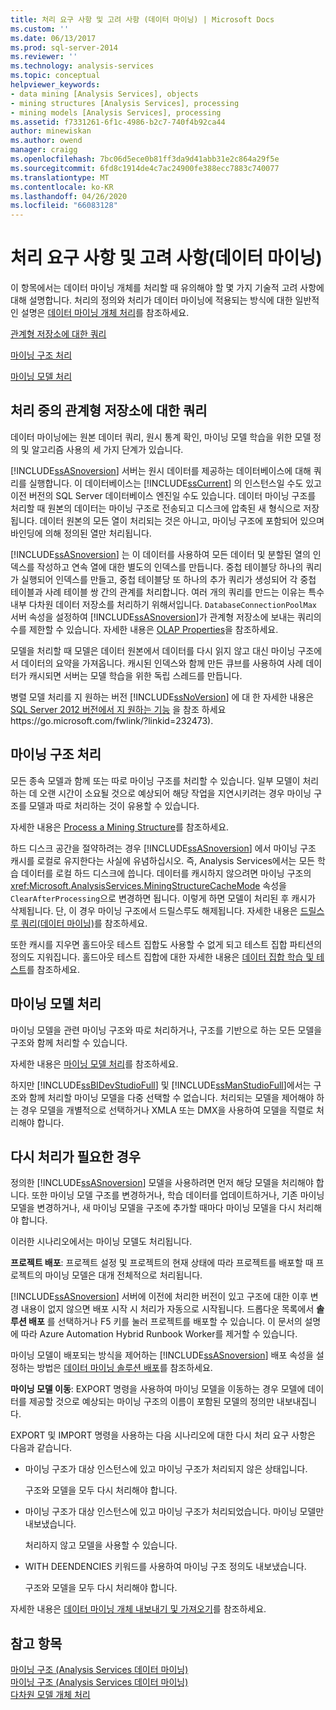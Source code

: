 ```yaml
---
title: 처리 요구 사항 및 고려 사항 (데이터 마이닝) | Microsoft Docs
ms.custom: ''
ms.date: 06/13/2017
ms.prod: sql-server-2014
ms.reviewer: ''
ms.technology: analysis-services
ms.topic: conceptual
helpviewer_keywords:
- data mining [Analysis Services], objects
- mining structures [Analysis Services], processing
- mining models [Analysis Services], processing
ms.assetid: f7331261-6f1c-4986-b2c7-740f4b92ca44
author: minewiskan
ms.author: owend
manager: craigg
ms.openlocfilehash: 7bc06d5ece0b81ff3da9d41abb31e2c864a29f5e
ms.sourcegitcommit: 6fd8c1914de4c7ac24900fe388ecc7883c740077
ms.translationtype: MT
ms.contentlocale: ko-KR
ms.lasthandoff: 04/26/2020
ms.locfileid: "66083128"
---
```

# <a name="processing-requirements-and-considerations-data-mining"></a>처리 요구 사항 및 고려 사항(데이터 마이닝)
  이 항목에서는 데이터 마이닝 개체를 처리할 때 유의해야 할 몇 가지 기술적 고려 사항에 대해 설명합니다. 처리의 정의와 처리가 데이터 마이닝에 적용되는 방식에 대한 일반적인 설명은 [데이터 마이닝 개체 처리](processing-data-mining-objects.md)를 참조하세요.  
  
 [관계형 저장소에 대한 쿼리](#bkmk_QueryReqs)  
  
 [마이닝 구조 처리](#bkmk_ProcessStructures)  
  
 [마이닝 모델 처리](#bkmk_ProcessModels)  
  
##  <a name="queries-on-the-relational-store-during-processing"></a><a name="bkmk_QueryReqs"></a> 처리 중의 관계형 저장소에 대한 쿼리  
 데이터 마이닝에는 원본 데이터 쿼리, 원시 통계 확인, 마이닝 모델 학습을 위한 모델 정의 및 알고리즘 사용의 세 가지 단계가 있습니다.  
  
 [!INCLUDE[ssASnoversion](../../includes/ssasnoversion-md.md)] 서버는 원시 데이터를 제공하는 데이터베이스에 대해 쿼리를 실행합니다. 이 데이터베이스는 [!INCLUDE[ssCurrent](../../includes/sscurrent-md.md)] 의 인스턴스일 수도 있고 이전 버전의 SQL Server 데이터베이스 엔진일 수도 있습니다. 데이터 마이닝 구조를 처리할 때 원본의 데이터는 마이닝 구조로 전송되고 디스크에 압축된 새 형식으로 저장됩니다. 데이터 원본의 모든 열이 처리되는 것은 아니고, 마이닝 구조에 포함되어 있으며 바인딩에 의해 정의된 열만 처리됩니다.  
  
 [!INCLUDE[ssASnoversion](../../includes/ssasnoversion-md.md)] 는 이 데이터를 사용하여 모든 데이터 및 분할된 열의 인덱스를 작성하고 연속 열에 대한 별도의 인덱스를 만듭니다. 중첩 테이블당 하나의 쿼리가 실행되어 인덱스를 만들고, 중첩 테이블당 또 하나의 추가 쿼리가 생성되어 각 중첩 테이블과 사례 테이블 쌍 간의 관계를 처리합니다. 여러 개의 쿼리를 만드는 이유는 특수 내부 다차원 데이터 저장소를 처리하기 위해서입니다. `DatabaseConnectionPoolMax` 서버 속성을 설정하여 [!INCLUDE[ssASnoversion](../../includes/ssasnoversion-md.md)]가 관계형 저장소에 보내는 쿼리의 수를 제한할 수 있습니다. 자세한 내용은 [OLAP Properties](../server-properties/olap-properties.md)을 참조하세요.  
  
 모델을 처리할 때 모델은 데이터 원본에서 데이터를 다시 읽지 않고 대신 마이닝 구조에서 데이터의 요약을 가져옵니다. 캐시된 인덱스와 함께 만든 큐브를 사용하여 사례 데이터가 캐시되면 서버는 모델 학습을 위한 독립 스레드를 만듭니다.  
  
 병렬 모델 처리를 지 원하는 버전 [!INCLUDE[ssNoVersion](../../includes/ssnoversion-md.md)] 에 대 한 자세한 내용은 [SQL Server 2012 버전에서 지 원하는 기능](https://go.microsoft.com/fwlink/?linkid=232473) 을 참조 하세요https://go.microsoft.com/fwlink/?linkid=232473).  
  
##  <a name="processing-mining-structures"></a><a name="bkmk_ProcessStructures"></a> 마이닝 구조 처리  
 모든 종속 모델과 함께 또는 따로 마이닝 구조를 처리할 수 있습니다. 일부 모델이 처리하는 데 오랜 시간이 소요될 것으로 예상되어 해당 작업을 지연시키려는 경우 마이닝 구조를 모델과 따로 처리하는 것이 유용할 수 있습니다.  
  
 자세한 내용은 [Process a Mining Structure](process-a-mining-structure.md)를 참조하세요.  
  
 하드 디스크 공간을 절약하려는 경우 [!INCLUDE[ssASnoversion](../../includes/ssasnoversion-md.md)] 에서 마이닝 구조 캐시를 로컬로 유지한다는 사실에 유념하십시오. 즉, Analysis Services에서는 모든 학습 데이터를 로컬 하드 디스크에 씁니다. 데이터를 캐시하지 않으려면 마이닝 구조의 <xref:Microsoft.AnalysisServices.MiningStructureCacheMode> 속성을 `ClearAfterProcessing`으로 변경하면 됩니다. 이렇게 하면 모델이 처리된 후 캐시가 삭제됩니다. 단, 이 경우 마이닝 구조에서 드릴스루도 해제됩니다. 자세한 내용은 [드릴스루 쿼리&#40;데이터 마이닝&#41;](drillthrough-queries-data-mining.md)를 참조하세요.  
  
 또한 캐시를 지우면 홀드아웃 테스트 집합도 사용할 수 없게 되고 테스트 집합 파티션의 정의도 지워집니다. 홀드아웃 테스트 집합에 대한 자세한 내용은 [데이터 집합 학습 및 테스트](training-and-testing-data-sets.md)를 참조하세요.  
  
##  <a name="processing-mining-models"></a><a name="bkmk_ProcessModels"></a> 마이닝 모델 처리  
 마이닝 모델을 관련 마이닝 구조와 따로 처리하거나, 구조를 기반으로 하는 모든 모델을 구조와 함께 처리할 수 있습니다.  
  
 자세한 내용은 [마이닝 모델 처리](process-a-mining-model.md)를 참조하세요.  
  
 하지만 [!INCLUDE[ssBIDevStudioFull](../../includes/ssbidevstudiofull-md.md)] 및 [!INCLUDE[ssManStudioFull](../../includes/ssmanstudiofull-md.md)]에서는 구조와 함께 처리할 마이닝 모델을 다중 선택할 수 없습니다. 처리되는 모델을 제어해야 하는 경우 모델을 개별적으로 선택하거나 XMLA 또는 DMX을 사용하여 모델을 직렬로 처리해야 합니다.  
  
## <a name="when-reprocessing-is-required"></a>다시 처리가 필요한 경우  
 정의한 [!INCLUDE[ssASnoversion](../../includes/ssasnoversion-md.md)] 모델을 사용하려면 먼저 해당 모델을 처리해야 합니다. 또한 마이닝 모델 구조를 변경하거나, 학습 데이터를 업데이트하거나, 기존 마이닝 모델을 변경하거나, 새 마이닝 모델을 구조에 추가할 때마다 마이닝 모델을 다시 처리해야 합니다.  
  
 이러한 시나리오에서는 마이닝 모델도 처리됩니다.  
  
 **프로젝트 배포**: 프로젝트 설정 및 프로젝트의 현재 상태에 따라 프로젝트를 배포할 때 프로젝트의 마이닝 모델은 대개 전체적으로 처리됩니다.  
  
 [!INCLUDE[ssASnoversion](../../includes/ssasnoversion-md.md)] 서버에 이전에 처리한 버전이 있고 구조에 대한 이후 변경 내용이 없지 않으면 배포 시작 시 처리가 자동으로 시작됩니다. 드롭다운 목록에서 **솔루션 배포** 를 선택하거나 F5 키를 눌러 프로젝트를 배포할 수 있습니다. 이 문서의 설명에 따라 Azure Automation Hybrid Runbook Worker를 제거할 수 있습니다.  
  
 마이닝 모델이 배포되는 방식을 제어하는 [!INCLUDE[ssASnoversion](../../includes/ssasnoversion-md.md)] 배포 속성을 설정하는 방법은 [데이터 마이닝 솔루션 배포](deployment-of-data-mining-solutions.md)를 참조하세요.  
  
 **마이닝 모델 이동**: EXPORT 명령을 사용하여 마이닝 모델을 이동하는 경우 모델에 데이터를 제공할 것으로 예상되는 마이닝 구조의 이름이 포함된 모델의 정의만 내보내집니다.  
  
 EXPORT 및 IMPORT 명령을 사용하는 다음 시나리오에 대한 다시 처리 요구 사항은 다음과 같습니다.  
  
-   마이닝 구조가 대상 인스턴스에 있고 마이닝 구조가 처리되지 않은 상태입니다.  
  
     구조와 모델을 모두 다시 처리해야 합니다.  
  
-   마이닝 구조가 대상 인스턴스에 있고 마이닝 구조가 처리되었습니다. 마이닝 모델만 내보냈습니다.  
  
     처리하지 않고 모델을 사용할 수 있습니다.  
  
-   WITH DEENDENCIES 키워드를 사용하여 마이닝 구조 정의도 내보냈습니다.  
  
     구조와 모델을 모두 다시 처리해야 합니다.  
  
 자세한 내용은 [데이터 마이닝 개체 내보내기 및 가져오기](export-and-import-data-mining-objects.md)를 참조하세요.  
  
## <a name="see-also"></a>참고 항목  
 [마이닝 구조 &#40;Analysis Services 데이터 마이닝&#41;](mining-structures-analysis-services-data-mining.md)   
 [마이닝 구조 &#40;Analysis Services 데이터 마이닝&#41;](mining-structures-analysis-services-data-mining.md)   
 [다차원 모델 개체 처리](../multidimensional-models/processing-a-multidimensional-model-analysis-services.md)  
  
  
